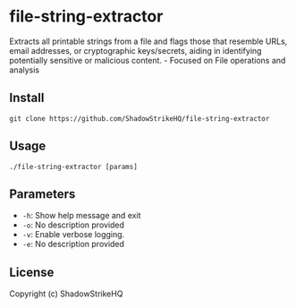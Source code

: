 # file-string-extractor
Extracts all printable strings from a file and flags those that resemble URLs, email addresses, or cryptographic keys/secrets, aiding in identifying potentially sensitive or malicious content. - Focused on File operations and analysis

## Install
`git clone https://github.com/ShadowStrikeHQ/file-string-extractor`

## Usage
`./file-string-extractor [params]`

## Parameters
- `-h`: Show help message and exit
- `-o`: No description provided
- `-v`: Enable verbose logging.
- `-e`: No description provided

## License
Copyright (c) ShadowStrikeHQ
